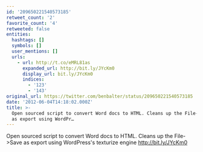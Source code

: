 ```yaml
---
id: '209650221540573185'
retweet_count: '2'
favorite_count: '4'
retweeted: false
entities:
  hashtags: []
  symbols: []
  user_mentions: []
  urls:
    - url: http://t.co/eMRL81as
      expanded_url: http://bit.ly/JYcKm0
      display_url: bit.ly/JYcKm0
      indices:
        - '123'
        - '143'
original_url: https://twitter.com/benbalter/status/209650221540573185
date: '2012-06-04T14:18:02.000Z'
title: >-
  Open sourced script to convert Word docs to HTML. Cleans up the File-&gt;Save
  as export using WordPr…
---
```


Open sourced script to convert Word docs to HTML. Cleans up the File-&gt;Save as export using WordPress's texturize engine http://bit.ly/JYcKm0